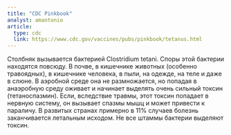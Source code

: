 ```yaml
---
title: "CDC Pinkbook"
analyst: amantonio
article:
  type: cdc
  link: https://www.cdc.gov/vaccines/pubs/pinkbook/tetanus.html
---
```


Столбняк вызывается бактерией Clostridium tetani. Споры этой бактерии находятся повсюду. В почве, в кишечнике животных (особенно травоядных), в кишечнике человека, в пыли, на одежде, на теле и даже в слюне.
В аэробной среде она не размножается, но попадая в анаэробную среду оживает и начинает выделять очень сильный токсин (тетаноспазмин). Если, вследствие травмы, этот токсин попадает в нервную систему, он вызывает спазмы мышц и может привести к параличу. В развитых странах примерно в 11% случаев болезнь заканчивается летальным исходом. Не все штаммы бактерии выделяют токсин.
